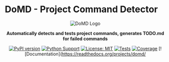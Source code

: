 # DoMD - Project Command Detector

<div align="center">

![DoMD Logo](assets/logo.png)

**Automatically detects and tests project commands, generates TODO.md for failed commands**

[![PyPI version](https://badge.fury.io/py/domd.svg)](https://badge.fury.io/py/domd)
[![Python Support](https://img.shields.io/pypi/pyversions/domd.svg)](https://pypi.org/project/domd/)
[![License: MIT](https://img.shields.io/badge/License-MIT-yellow.svg)](https://opensource.org/licenses/MIT)
[![Tests](https://github.com/wronai/domd/workflows/CI%2FCD%20Pipeline/badge.svg)](https://github.com/wronai/domd/actions)
[![Coverage](https://codecov.io/gh/wronai/domd/branch/main/graph/badge.svg)](https://codecov.io/gh/wronai/domd)
[![Documentation](https://readthedocs.org/projects/domd/